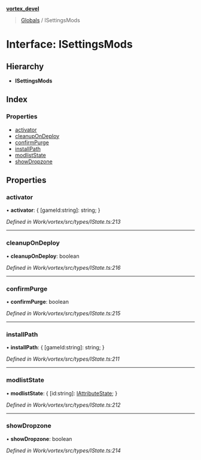 **[vortex_devel](../README.md)**

> [Globals](../globals.md) / ISettingsMods

# Interface: ISettingsMods

## Hierarchy

* **ISettingsMods**

## Index

### Properties

* [activator](isettingsmods.md#activator)
* [cleanupOnDeploy](isettingsmods.md#cleanupondeploy)
* [confirmPurge](isettingsmods.md#confirmpurge)
* [installPath](isettingsmods.md#installpath)
* [modlistState](isettingsmods.md#modliststate)
* [showDropzone](isettingsmods.md#showdropzone)

## Properties

### activator

•  **activator**: { [gameId:string]: string;  }

*Defined in Work/vortex/src/types/IState.ts:213*

___

### cleanupOnDeploy

•  **cleanupOnDeploy**: boolean

*Defined in Work/vortex/src/types/IState.ts:216*

___

### confirmPurge

•  **confirmPurge**: boolean

*Defined in Work/vortex/src/types/IState.ts:215*

___

### installPath

•  **installPath**: { [gameId:string]: string;  }

*Defined in Work/vortex/src/types/IState.ts:211*

___

### modlistState

•  **modlistState**: { [id:string]: [IAttributeState](iattributestate.md);  }

*Defined in Work/vortex/src/types/IState.ts:212*

___

### showDropzone

•  **showDropzone**: boolean

*Defined in Work/vortex/src/types/IState.ts:214*
